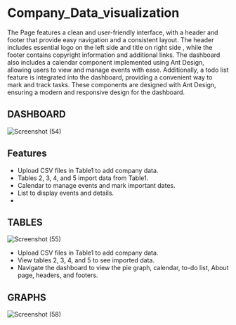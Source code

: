 # Company_Data_visualization

The Page  features a clean and user-friendly interface, with a header and footer that provide easy navigation and a consistent layout. The header includes essential logo on the left side and title on right side , while the footer contains copyright information and additional links. The dashboard also includes a calendar component implemented using Ant Design, allowing users to view and manage events with ease. Additionally, a todo list feature is integrated into the dashboard, providing a convenient way to mark and track tasks. These components are designed with Ant Design, ensuring a modern and responsive design for the dashboard.


## DASHBOARD ##
![Screenshot (54)](https://github.com/maheshcoder/Company_Data_Visual--Ant_Design/assets/96939193/35a700e1-bd72-4988-b97b-3139c0443d48)


## Features
- Upload CSV files in Table1 to add company data.
- Tables 2, 3, 4, and 5 import data from Table1.
- Calendar to manage events and mark important dates.
- List to display events and details.
- 
## TABLES
![Screenshot (55)](https://github.com/maheshcoder/Company_Data_Visual--Ant_Design/assets/96939193/d1b5ad11-20aa-4b5c-a0b7-f0f6a03c75a7)

- Upload CSV files in Table1 to add company data.
- View tables 2, 3, 4, and 5 to see imported data.
- Navigate the dashboard to view the pie graph, calendar, to-do list, About page, headers, and footers.

## GRAPHS
![Screenshot (58)](https://github.com/maheshcoder/Company_Data_Visual--Ant_Design/assets/96939193/7b66d00b-3a6e-4208-a091-3bed56b3d9ad)
